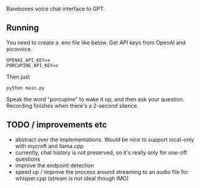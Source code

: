 Barebones voice chat interface to GPT. 

## Running

You need to create a .env file like below. Get API keys from OpenAI and picovoice

```
OPENAI_API_KEY=x
PORCUPINE_API_KEY=x
```

Then just

```
python main.py
```

Speak the word "porcupine" to wake it up, and then ask your question. Recording finishes when there's a 2-second silence.

## TODO / improvements etc

- abstract over the implementations. Would be nice to support local-only with mycroft and llama.cpp
- currently, chat history is not preserved, so it's really only for one-off questions
- improve the endpoint detection
- speed up / improve the process around streaming to an audio file for whisper.cpp (stream is not ideal though IMO)